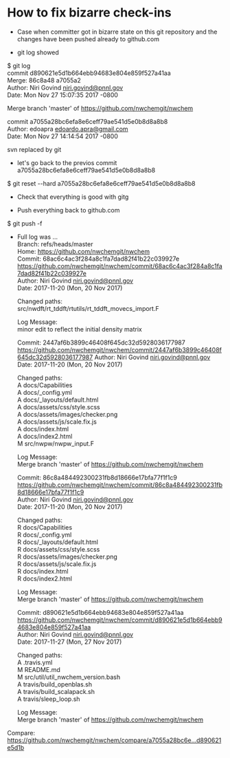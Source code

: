 How to fix bizarre check-ins
====

* Case when committer got in bizarre state on this git repository and
the changes have been pushed already to github.com

* git log showed

$ git log  
commit d890621e5d1b664ebb94683e804e859f527a41aa  
Merge: 86c8a48 a7055a2  
Author: Niri Govind <niri.govind@pnnl.gov>  
Date:   Mon Nov 27 15:07:35 2017 -0800  

Merge branch 'master' of https://github.com/nwchemgit/nwchem

commit a7055a28bc6efa8e6ceff79ae541d5e0b8d8a8b8    
Author: edoapra <edoardo.apra@gmail.com>  
Date:   Mon Nov 27 14:14:54 2017 -0800  

svn replaced by git
    
*  let's go back to the previos commit a7055a28bc6efa8e6ceff79ae541d5e0b8d8a8b8

$ git reset --hard a7055a28bc6efa8e6ceff79ae541d5e0b8d8a8b8

* Check that everything is good with gitg

* Push everything back to github.com

$ git push -f
   

* Full log was ...  
Branch: refs/heads/master  
  Home:   https://github.com/nwchemgit/nwchem  
  Commit: 68ac6c4ac3f284a8c1fa7dad82f41b22c039927e  
      https://github.com/nwchemgit/nwchem/commit/68ac6c4ac3f284a8c1fa7dad82f41b22c039927e  
  Author: Niri Govind <niri.govind@pnnl.gov>  
  Date:   2017-11-20 (Mon, 20 Nov 2017)  

  Changed paths:    
src/nwdft/rt_tddft/rtutils/rt_tddft_movecs_import.F   

  Log Message:  
  minor edit to reflect the initial density matrix  


  Commit: 2447af6b3899c46408f645dc32d5928036177987
      https://github.com/nwchemgit/nwchem/commit/2447af6b3899c46408f645dc32d5928036177987
  Author: Niri Govind <niri.govind@pnnl.gov>
  Date:   2017-11-20 (Mon, 20 Nov 2017)

  Changed paths:  
  A docs/Capabilities  
  A docs/_config.yml  
  A docs/_layouts/default.html  
  A docs/assets/css/style.scss  
  A docs/assets/images/checker.png  
  A docs/assets/js/scale.fix.js  
  A docs/index.html  
  A docs/index2.html  
  M src/nwpw/nwpw_input.F  

  Log Message:  
  Merge branch 'master' of https://github.com/nwchemgit/nwchem  


  Commit: 86c8a484492300231fb8d18666e17bfa77f1f1c9  
  https://github.com/nwchemgit/nwchem/commit/86c8a484492300231fb8d18666e17bfa77f1f1c9  
  Author: Niri Govind <niri.govind@pnnl.gov>  
  Date:   2017-11-20 (Mon, 20 Nov 2017)  

  Changed paths:  
  R docs/Capabilities  
  R docs/_config.yml  
  R docs/_layouts/default.html  
  R docs/assets/css/style.scss  
  R docs/assets/images/checker.png  
  R docs/assets/js/scale.fix.js  
  R docs/index.html  
  R docs/index2.html  

  Log Message:  
  Merge branch 'master' of https://github.com/nwchemgit/nwchem  


  Commit: d890621e5d1b664ebb94683e804e859f527a41aa  
      https://github.com/nwchemgit/nwchem/commit/d890621e5d1b664ebb94683e804e859f527a41aa  
  Author: Niri Govind <niri.govind@pnnl.gov>  
  Date:   2017-11-27 (Mon, 27 Nov 2017)  

  Changed paths:  
    A .travis.yml  
    M README.md  
    M src/util/util_nwchem_version.bash  
    A travis/build_openblas.sh  
    A travis/build_scalapack.sh  
    A travis/sleep_loop.sh  

  Log Message:  
  Merge branch 'master' of https://github.com/nwchemgit/nwchem  


Compare: https://github.com/nwchemgit/nwchem/compare/a7055a28bc6e...d890621e5d1b
